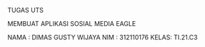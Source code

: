 TUGAS UTS

MEMBUAT APLIKASI SOSIAL MEDIA EAGLE 

NAMA : DIMAS GUSTY WIJAYA
NIM  : 312110176
KELAS: TI.21.C3
